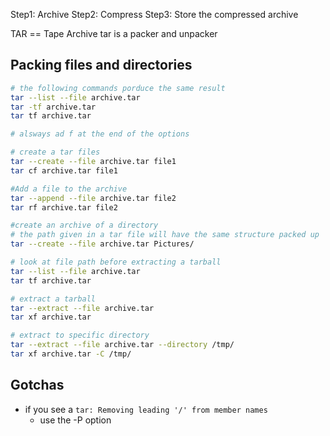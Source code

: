 
Step1: Archive
Step2: Compress
Step3: Store the compressed archive

TAR == Tape Archive
tar is a packer and unpacker

## Packing files and directories
```zsh
# the following commands porduce the same result
tar --list --file archive.tar
tar -tf archive.tar
tar tf archive.tar

# alsways ad f at the end of the options

# create a tar files
tar --create --file archive.tar file1
tar cf archive.tar file1

#Add a file to the archive 
tar --append --file archive.tar file2 
tar rf archive.tar file2

#create an archive of a directory
# the path given in a tar file will have the same structure packed up
tar --create --file archive.tar Pictures/

# look at file path before extracting a tarball
tar --list --file archive.tar
tar tf archive.tar

# extract a tarball 
tar --extract --file archive.tar
tar xf archive.tar

# extract to specific directory 
tar --extract --file archive.tar --directory /tmp/
tar xf archive.tar -C /tmp/

```

## Gotchas 
- if you see a `tar: Removing leading '/' from member names`
	- use the -P option